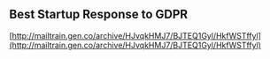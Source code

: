 ## Best Startup Response to GDPR
  
  [http://mailtrain.gen.co/archive/HJvqkHMJ7/BJTEQ1Gyl/HkfWSTffyl](http://mailtrain.gen.co/archive/HJvqkHMJ7/BJTEQ1Gyl/HkfWSTffyl)